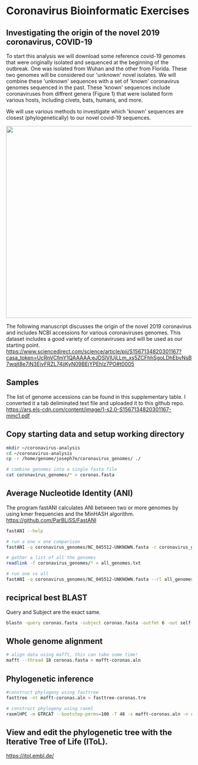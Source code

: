 # Coronavirus Bioinformatic Exercises


## Investigating the origin of the novel 2019 coronavirus, COVID-19


To start this analysis we will download some reference covid-19 genomes that were originally isolated and sequenced at the beginning of the outbreak. One was isolated from Wuhan and the other from Florida. These two genomes will be considered our 'unknown' novel isolates. We will combine these 'unknown' sequences with a set of 'known' coronavirus genomes sequenced in the past. These 'known' sequences include coronaviruses from diffrent genera (Figure 1) that were isolated form various hosts, including civets, bats, humans, and more. 

We will use various methods to investigate which 'known' sequences are closest (phylogenetically) to our novel covid-19 sequences.

<img src="https://cmr.asm.org/content/cmr/28/2/465/F7.large.jpg" width="520">


The following manuscript discusses the origin of the novel 2019 coronavirus and includes NCBI accessions for various coronaviruses genomes. This dataset includes a good variety of coronaviruses and will be used as our starting point. 
https://www.sciencedirect.com/science/article/pii/S1567134820301167?casa_token=UcRnVCfmY1QAAAAA:eJDSlVlUjLLm_xs5ZCFhhSgoLDhEbvNsB7wqjt8e7iN3EjvFRZL74jiKyN09BEjYPEhlz7PO#t0005


## Samples
The list of genome accessions can be found in this supplementary table. I converted it a tab deliminated text file and uploaded it to this github repo.
https://ars.els-cdn.com/content/image/1-s2.0-S1567134820301167-mmc1.pdf

## Copy starting data and setup working directory

```bash
mkdir ~/coronavirus-analysis
cd ~/coronavirus-analysis
cp -r /home/genome/joseph7e/coronavirus_genomes/ ./

# combine genomes into a single fasta file
cat coronavirus_genomes/* > coronas.fasta

```

## Average Nucleotide Identity (ANI)

The program fastANI calculates ANI between two or more genomes by using kmer frequencies and the MinHASH algorithm.
https://github.com/ParBLiSS/FastANI

```bash
fastANI --help

# run a one v one comparison
fastANI -q coronavirus_genomes/NC_045512-UNKNOWN.fasta -r coronavirus_genomes/AY515512.fasta -o NC_045512_v_AY515512.txt --fragLen 200

# gather a list of all the genomes
readlink -f coronavirus_genomes/* > all_genomes.txt

# run one vs all
fastANI -q coronavirus_genomes/NC_045512-UNKNOWN.fasta --rl all_genomes.txt -o NC_045512_v_all.txt --fragLen 200

```
## reciprical best BLAST
Query and Subject are the exact same. 

```bash
blastn -query coronas.fasta -subject coronas.fasta -outfmt 6 -out self-blast-format6.txt
```

## Whole genome alignment

```bash
# align data using mafft, this can take some time!
mafft --thread 18 coronas.fasta > mafft-coronas.aln
```

## Phylogenetic inference

```bash
#construct phylogeny using fasttree
fasttree -nt mafft-coronas.aln > fasttree-coronas.tre

# construct phylogeny using raxml
raxmlHPC -m GTRCAT --bootstop-perms=100 -T 48 -s mafft-coronas.aln -n raxml-tree.tre -p 7
```


## View and edit the phylogenetic tree with the Iterative Tree of Life (IToL).
https://itol.embl.de/
